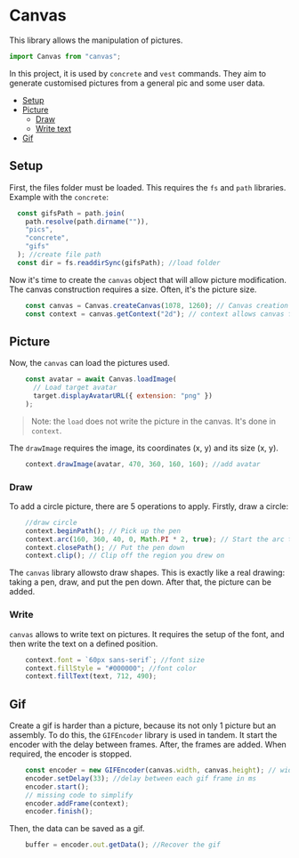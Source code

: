 # Canvas

This library allows the manipulation of pictures. 

```js
import Canvas from "canvas";
```

In this project, it is used by `concrete` and `vest` commands.
They aim to generate customised pictures from a general pic and some user data.

- [Setup](#setup)
- [Picture](#picture)
    - [Draw](#draw)
    - [Write text](#write)
- [Gif](#gif)

## Setup


First, the files folder must be loaded. This requires the `fs` and `path` libraries.
Example with the `concrete`:
```js
  const gifsPath = path.join(
    path.resolve(path.dirname("")),
    "pics",
    "concrete",
    "gifs"
  ); //create file path
  const dir = fs.readdirSync(gifsPath); //load folder
```

Now it's time to create the `canvas` object that will allow picture modification.
The canvas construction requires a size. Often, it's the picture size.

```js
    const canvas = Canvas.createCanvas(1078, 1260); // Canvas creation
    const context = canvas.getContext("2d"); // context allows canvas further modification
```


## Picture

Now, the `canvas` can load the pictures used.
```js
    const avatar = await Canvas.loadImage(
      // Load target avatar
      target.displayAvatarURL({ extension: "png" })
    );
```
> Note: the `load` does not write the picture in the canvas. It's done in `context`.

The `drawImage` requires the image, its coordinates (x, y) and its size (x, y).
```js
    context.drawImage(avatar, 470, 360, 160, 160); //add avatar
```

### Draw

To add a circle picture, there are 5 operations to apply. Firstly, draw a circle:
```js
    //draw circle
    context.beginPath(); // Pick up the pen
    context.arc(160, 360, 40, 0, Math.PI * 2, true); // Start the arc to form a circle
    context.closePath(); // Put the pen down
    context.clip(); // Clip off the region you drew on
```
The `canvas` library allowsto draw shapes.
This is exactly like a real drawing: taking a pen, draw, and put the pen down.
After that, the picture can be added.

### Write 

`canvas` allows to write text on pictures.
It requires the setup of the font, and then write the text on a defined position.
```js
    context.font = `60px sans-serif`; //font size
    context.fillStyle = "#000000"; //font color
    context.fillText(text, 712, 490);
```

## Gif

Create a gif is harder than a picture, because its not only 1 picture but an assembly.
To do this, the `GIFEncoder` library is used in tandem.
It start the encoder with the delay between frames.
After, the frames are added. When required, the encoder is stopped.

```js
    const encoder = new GIFEncoder(canvas.width, canvas.height); // width, heigth
    encoder.setDelay(33); //delay between each gif frame in ms
    encoder.start();
    // missing code to simplify
    encoder.addFrame(context);
    encoder.finish();
```

Then, the data can be saved as a gif.
```js
    buffer = encoder.out.getData(); //Recover the gif
```
